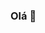 ### Olá 👋

<!--
**Dev-Pedrosv/Dev-Pedrosv** is a ✨ _special_ ✨ repository because its `README.md` (this file) appears on your GitHub profile.

- 🌱 I’m currently learning HTML, CSS, JAVASCRIPT,PYTHON, SQL, NODE, REACT
- 📫 How to reach me: pedro_rike@hotmail.com.br
